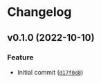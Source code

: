 # Changelog

<!--next-version-placeholder-->

## v0.1.0 (2022-10-10)
### Feature
* Initial commit ([`d17f0d8`](https://github.com/cuinixam/pi-robot-hat/commit/d17f0d88d95071b949546e551c46105f67871f2c))
